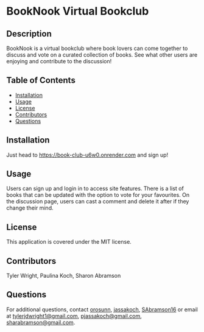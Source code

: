 # BookNook Virtual Bookclub

## Description
BookNook is a virtual bookclub where book lovers can come together to discuss and vote on a curated collection of books. See what other users are enjoying and contribute to the discussion!
      
## Table of Contents
- [Installation](#installation)
- [Usage](#usage)
- [License](#license)
- [Contributors](#contributors)
- [Questions](#questions)
      
## Installation
Just head to https://book-club-u6w0.onrender.com and sign up!
      
## Usage
Users can sign up and login in to access site features. There is a list of books that can be updated with the option to vote for your favourites. On the discussion page, users can cast a comment and delete it after if they change their mind.
      
## License
This application is covered under the MIT license.
      
## Contributors
Tyler Wright, Paulina Koch, Sharon Abramson
      
## Questions
For additional questions, contact [orosunn](https://github.com/orosunn), [jassakoch](https://github.com/jassakoch), [SAbramson16](https://github.com/SAbramson16) or email at tylerjdwright1@gmail.com, pjassakoch@gmail.com, sharabramson@gmail.com.
